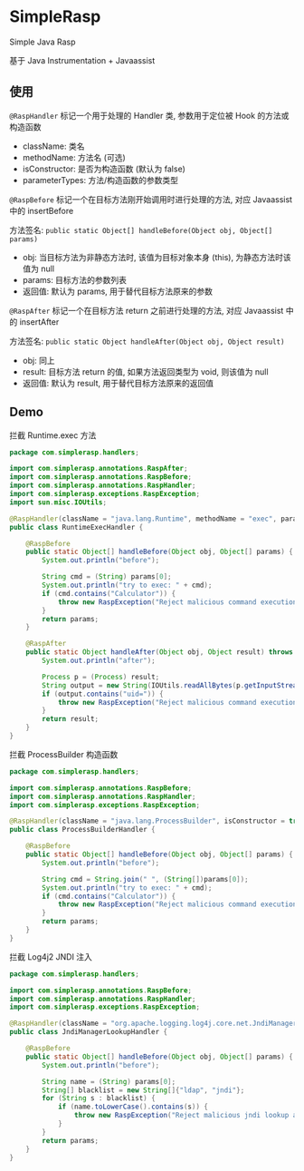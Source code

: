# SimpleRasp

Simple Java Rasp

基于 Java Instrumentation + Javaassist

## 使用

`@RaspHandler` 标记一个用于处理的 Handler 类, 参数用于定位被 Hook 的方法或构造函数

- className: 类名
- methodName: 方法名 (可选)
- isConstructor: 是否为构造函数 (默认为 false)
- parameterTypes: 方法/构造函数的参数类型

`@RaspBefore` 标记一个在目标方法刚开始调用时进行处理的方法, 对应 Javaassist 中的 insertBefore

方法签名: `public static Object[] handleBefore(Object obj, Object[] params)`

- obj: 当目标方法为非静态方法时, 该值为目标对象本身 (this), 为静态方法时该值为 null
- params: 目标方法的参数列表
- 返回值: 默认为 params, 用于替代目标方法原来的参数

`@RaspAfter` 标记一个在目标方法 return 之前进行处理的方法, 对应 Javaassist 中的 insertAfter

方法签名: `public static Object handleAfter(Object obj, Object result)`

- obj: 同上
- result: 目标方法 return 的值, 如果方法返回类型为 void, 则该值为 null
- 返回值: 默认为 result, 用于替代目标方法原来的返回值

## Demo

拦截 Runtime.exec 方法

```java
package com.simplerasp.handlers;

import com.simplerasp.annotations.RaspAfter;
import com.simplerasp.annotations.RaspBefore;
import com.simplerasp.annotations.RaspHandler;
import com.simplerasp.exceptions.RaspException;
import sun.misc.IOUtils;

@RaspHandler(className = "java.lang.Runtime", methodName = "exec", parameterTypes = {String.class})
public class RuntimeExecHandler {

    @RaspBefore
    public static Object[] handleBefore(Object obj, Object[] params) {
        System.out.println("before");

        String cmd = (String) params[0];
        System.out.println("try to exec: " + cmd);
        if (cmd.contains("Calculator")) {
            throw new RaspException("Reject malicious command execution attempts");
        }
        return params;
    }

    @RaspAfter
    public static Object handleAfter(Object obj, Object result) throws Exception{
        System.out.println("after");

        Process p = (Process) result;
        String output = new String(IOUtils.readAllBytes(p.getInputStream()));
        if (output.contains("uid=")) {
            throw new RaspException("Reject malicious command execution output");
        }
        return result;
    }
}
```

拦截 ProcessBuilder 构造函数

```java
package com.simplerasp.handlers;

import com.simplerasp.annotations.RaspBefore;
import com.simplerasp.annotations.RaspHandler;
import com.simplerasp.exceptions.RaspException;

@RaspHandler(className = "java.lang.ProcessBuilder", isConstructor = true, parameterTypes = {String[].class})
public class ProcessBuilderHandler {

    @RaspBefore
    public static Object[] handleBefore(Object obj, Object[] params) {
        System.out.println("before");

        String cmd = String.join(" ", (String[])params[0]);
        System.out.println("try to exec: " + cmd);
        if (cmd.contains("Calculator")) {
            throw new RaspException("Reject malicious command execution attempts");
        }
        return params;
    }
}
```

拦截 Log4j2 JNDI 注入

```java
package com.simplerasp.handlers;

import com.simplerasp.annotations.RaspBefore;
import com.simplerasp.annotations.RaspHandler;
import com.simplerasp.exceptions.RaspException;

@RaspHandler(className = "org.apache.logging.log4j.core.net.JndiManager", methodName = "lookup", parameterTypes = {String.class})
public class JndiManagerLookupHandler {

    @RaspBefore
    public static Object[] handleBefore(Object obj, Object[] params) {
        System.out.println("before");

        String name = (String) params[0];
        String[] blacklist = new String[]{"ldap", "jndi"};
        for (String s : blacklist) {
            if (name.toLowerCase().contains(s)) {
                throw new RaspException("Reject malicious jndi lookup attempt");
            }
        }
        return params;
    }
}
```